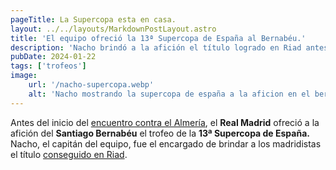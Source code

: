 ```yaml
---
pageTitle: La Supercopa esta en casa. 
layout: ../../layouts/MarkdownPostLayout.astro
title: 'El equipo ofreció la 13ª Supercopa de España al Bernabéu.'
description: 'Nacho brindó a la afición el título logrado en Riad antes del partido contra el Almería.'
pubDate: 2024-01-22
tags: ['trofeos']
image:
    url: '/nacho-supercopa.webp'
    alt: 'Nacho mostrando la supercopa de españa a la aficion en el bernabeu'
---
```

Antes del inicio del [encuentro contra el Almería](./remontada-al-almeria.md), el **Real Madrid** ofreció a la afición del **Santiago Bernabéu** el trofeo de la **13ª Supercopa de España.** Nacho, el capitán del equipo, fue el encargado de brindar a los madridistas el título [conseguido en Riad](./campeones-super-copa.md).